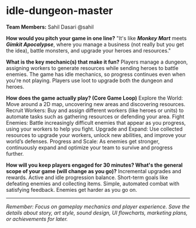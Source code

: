 # idle-dungeon-master

**Team Members:** Sahil Dasari @sahil

**How would you pitch your game in one line?**
"It's like ***Monkey Mart*** meets ***Gimkit Apocalypse***, where you manage a business (not really but you get the idea), battle monsters, and upgrade your heroes and resources."

**What is the key mechanic(s) that make it fun?**
Players manage a dungeon, assigning workers to generate resources while sending heroes to battle enemies. The game has idle mechanics, so progress continues even when you're not playing. Players use loot to upgrade both the dungeon and heroes.

**How does the game actually play? (Core Game Loop)**
Explore the World: Move around a 2D map, uncovering new areas and discovering resources.
Recruit Workers: Buy and assign different workers (like heroes or units) to automate tasks such as gathering resources or defending your area.
Fight Enemies: Battle increasingly difficult enemies that appear as you progress, using your workers to help you fight.
Upgrade and Expand: Use collected resources to upgrade your workers, unlock new abilities, and improve your world’s defenses.
Progress and Scale: As enemies get stronger, continuously expand and optimize your team to survive and progress further.


**How will you keep players engaged for 30 minutes? What's the general scope of your game (will change as you go)?**
Incremental upgrades and rewards.
Active and idle progression balance.
Short-term goals like defeating enemies and collecting items.
Simple, automated combat with satisfying feedback.
Enemies get harder as you go on.

---
*Remember: Focus on gameplay mechanics and player experience. Save the details about story, art style, sound design, UI flowcharts, marketing plans, or achievements for later.*
